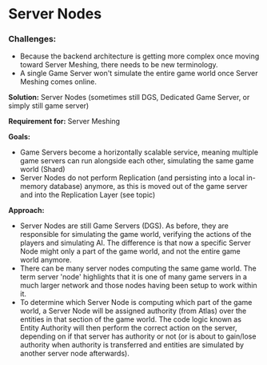 # Server Nodes
### Challenges:
* Because the backend architecture is getting more complex once moving toward Server Meshing, there needs to be new terminology.
* A single Game Server won't simulate the entire game world once Server Meshing comes online.

__Solution:__ Server Nodes (sometimes still DGS, Dedicated Game Server, or simply still game server)

__Requirement for:__ Server Meshing

__Goals:__

* Game Servers become a horizontally scalable service, meaning multiple game servers can run alongside each other, simulating the same game world (Shard)
* Server Nodes do not perform Replication (and persisting into a local in-memory database) anymore, as this is moved out of the game server and into the Replication Layer (see topic)

__Approach:__

* Server Nodes are still Game Servers (DGS). As before, they are responsible for simulating the game world, verifying the actions of the players and simulating AI. The difference is that now a specific Server Node might only a part of the game world, and not the entire game world anymore.
* There can be many server nodes computing the same game world. The term server 'node' highlights that it is one of many game servers in a much larger network and those nodes having been setup to work within it.
* To determine which Server Node is computing which part of the game world, a Server Node will be assigned authority (from Atlas) over the entities in that section of the game world. The code logic known as Entity Authority will then perform the correct action on the server, depending on if that server has authority or not (or is about to gain/lose authority when authority is transferred and entities are simulated by another server node afterwards).
